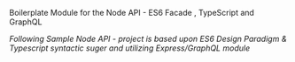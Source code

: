 Boilerplate Module for the Node API - ES6 Facade , TypeScript and GraphQL

*Following Sample Node API - project is based upon ES6 Design Paradigm & Typescript syntactic suger and utilizing Express/GraphQL module*

